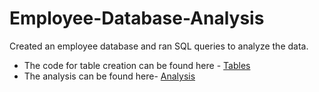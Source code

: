 # Employee-Database-Analysis

Created an employee database and ran SQL queries to analyze the data. 
 - The code for table creation can be found here - [Tables](/Part%20II%20Tables.pdf)
 - The analysis can be found here- [Analysis](/Part%20II%20SQL%20(1).pdf)

